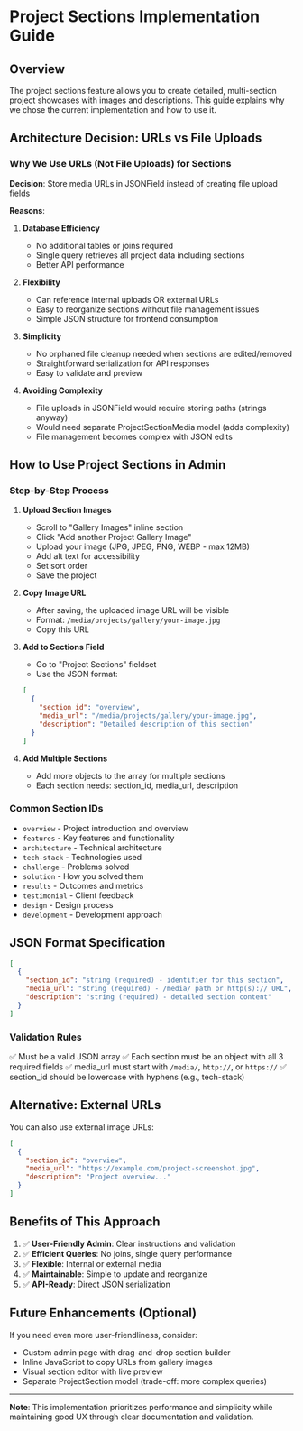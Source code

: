 # Project Sections Implementation Guide

## Overview

The project sections feature allows you to create detailed, multi-section project showcases with images and descriptions. This guide explains why we chose the current implementation and how to use it.

## Architecture Decision: URLs vs File Uploads

### Why We Use URLs (Not File Uploads) for Sections

**Decision**: Store media URLs in JSONField instead of creating file upload fields

**Reasons**:

1. **Database Efficiency**
   - No additional tables or joins required
   - Single query retrieves all project data including sections
   - Better API performance

2. **Flexibility**
   - Can reference internal uploads OR external URLs
   - Easy to reorganize sections without file management issues
   - Simple JSON structure for frontend consumption

3. **Simplicity**
   - No orphaned file cleanup needed when sections are edited/removed
   - Straightforward serialization for API responses
   - Easy to validate and preview

4. **Avoiding Complexity**
   - File uploads in JSONField would require storing paths (strings anyway)
   - Would need separate ProjectSectionMedia model (adds complexity)
   - File management becomes complex with JSON edits

## How to Use Project Sections in Admin

### Step-by-Step Process

1. **Upload Section Images**
   - Scroll to "Gallery Images" inline section
   - Click "Add another Project Gallery Image"
   - Upload your image (JPG, JPEG, PNG, WEBP - max 12MB)
   - Add alt text for accessibility
   - Set sort order
   - Save the project

2. **Copy Image URL**
   - After saving, the uploaded image URL will be visible
   - Format: `/media/projects/gallery/your-image.jpg`
   - Copy this URL

3. **Add to Sections Field**
   - Go to "Project Sections" fieldset
   - Use the JSON format:
   ```json
   [
     {
       "section_id": "overview",
       "media_url": "/media/projects/gallery/your-image.jpg",
       "description": "Detailed description of this section"
     }
   ]
   ```

4. **Add Multiple Sections**
   - Add more objects to the array for multiple sections
   - Each section needs: section_id, media_url, description

### Common Section IDs

- `overview` - Project introduction and overview
- `features` - Key features and functionality
- `architecture` - Technical architecture
- `tech-stack` - Technologies used
- `challenge` - Problems solved
- `solution` - How you solved them
- `results` - Outcomes and metrics
- `testimonial` - Client feedback
- `design` - Design process
- `development` - Development approach

## JSON Format Specification

```json
[
  {
    "section_id": "string (required) - identifier for this section",
    "media_url": "string (required) - /media/ path or http(s):// URL",
    "description": "string (required) - detailed section content"
  }
]
```

### Validation Rules

✅ Must be a valid JSON array
✅ Each section must be an object with all 3 required fields
✅ media_url must start with `/media/`, `http://`, or `https://`
✅ section_id should be lowercase with hyphens (e.g., tech-stack)

## Alternative: External URLs

You can also use external image URLs:

```json
[
  {
    "section_id": "overview",
    "media_url": "https://example.com/project-screenshot.jpg",
    "description": "Project overview..."
  }
]
```

## Benefits of This Approach

1. ✅ **User-Friendly Admin**: Clear instructions and validation
2. ✅ **Efficient Queries**: No joins, single query performance
3. ✅ **Flexible**: Internal or external media
4. ✅ **Maintainable**: Simple to update and reorganize
5. ✅ **API-Ready**: Direct JSON serialization

## Future Enhancements (Optional)

If you need even more user-friendliness, consider:

- Custom admin page with drag-and-drop section builder
- Inline JavaScript to copy URLs from gallery images
- Visual section editor with live preview
- Separate ProjectSection model (trade-off: more complex queries)

---

**Note**: This implementation prioritizes performance and simplicity while maintaining good UX through clear documentation and validation.

